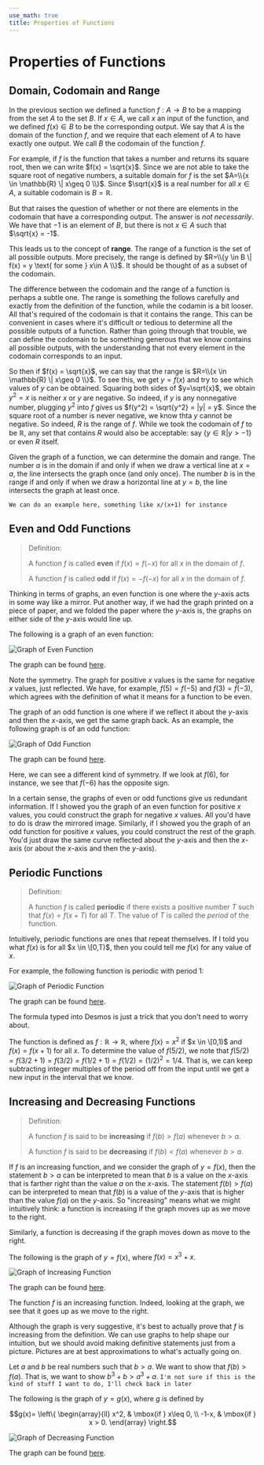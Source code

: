 ```yaml
---
use_math: true
title: Properties of Functions
---
```


# Properties of Functions

## Domain, Codomain and Range

In the previous section we defined a function $f: A \rightarrow B$ to be a mapping from the set $A$ to the set $B$. If $x \in A$, we call $x$ an input of the function, and we defined $f(x) \in B$ to be the corresponding output. We say that $A$ is the domain of the function $f$, and we require that each element of $A$ to have exactly one output. We call $B$ the codomain of the function $f$.

For example, if $f$ is the function that takes a number and returns its square root, then we can write $f(x) = \sqrt{x}$. Since we are not able to take the square root of negative numbers, a suitable domain for $f$ is the set $A=\\{x \in \mathbb{R} \| x\geq 0 \\}$. Since $\sqrt{x}$ is a real number for all $x\in A$, a suitable codomain is $B=\mathbb{R}$.

But that raises the question of whether or not there are elements in the codomain that have a corresponding output. The answer is *not necessarily*. We have that $-1$ is an element of $B$, but there is not $x\in A$ such that $\sqrt{x} = -1$.

This leads us to the concept of **range**. The range of a function is the set of all possible outputs. More precisely, the range is defined by $R=\\{y \in B \| f(x) = y \text{ for some } x\in A \\}$. It should be thought of as a subset of the codomain.

The difference between the codomain and the range of a function is perhaps a subtle one. The range is something the follows carefully and exactly from the definition of the function, while the codamin is a bit looser. All that's required of the codomain is that it contains the range. This can be convenient in cases where it's difficult or tedious to determine all the possible outputs of a function. Rather than going through that trouble, we can define the codomain to be something generous that we know contains all possible outputs, with the understanding that not every element in the codomain corresponds to an input.

So then if $f(x) = \sqrt{x}$, we can say that the range is $R=\\{x \in \mathbb{R} \| x\geq 0 \\}$. To see this, we get $y=f(x)$ and try to see which values of $y$ can be obtained. Squaring both sides of $y=\sqrt{x}$, we obtain $y^2 = x$ is neither $x$ or $y$ are negative. So indeed, if $y$ is any nonnegative number, plugging $y^2$ into $f$ gives us $f(y^2) = \sqrt{y^2} = |y| = y$. Since the square root of a number is never negative, we know thta $y$ cannot be negative. So indeed, $R$ is the range of $f$. While we took the codomain of $f$ to be $\mathbb{R}$, any set that contains $R$ would also be acceptable: say $\{y \in \mathbb{R} | y > -1 \}$ or even $R$ itself.

Given the graph of a function, we can determine the domain and range. The number $a$ is in the domain if and only if when we draw a vertical line at $x=a$, the line intersects the graph once (and only once). The number $b$ is in the range if and only if when we draw a horizontal line at $y=b$, the line intersects the graph at least once.

`We can do an example here, something like x/(x+1) for instance`

## Even and Odd Functions

>Definition:
>
>A function $f$ is called **even** if $f(x) = f(-x)$ for all $x$ in the domain of $f$. 
>
>A function $f$ is called **odd** if $f(x) = -f(-x)$ for all $x$ in the domain of $f$.

Thinking in terms of graphs, an even function is one where the $y$-axis acts in some way like a mirror. Put another way, if we had the graph printed on a piece of paper, and we folded the paper where the $y$-axis is, the graphs on either side of the $y$-axis would line up.

The following is a graph of an even function:

![Graph of Even Function](images/even_function.png "Graph of Even Function")

The graph can be found [here](https://www.desmos.com/calculator/muql8ewwkz).

Note the symmetry. The graph for positive $x$ values is the same for negative $x$ values, just reflected. We have, for example, $f(5) = f(-5)$ and $f(3) = f(-3)$, which agrees with the definition of what it means for a function to be even.

The graph of an odd function is one where if we reflect it about the $y$-axis and then the $x$-axis, we get the same graph back. As an example, the following graph is of an odd function:

![Graph of Odd Function](images/odd_function.ong "Graph of Odd Function")

The graph can be found [here](https://www.desmos.com/calculator/b8qi72b6dm).

Here, we can see a different kind of symmetry. If we look at $f(6)$, for instance, we see that $f(-6)$ has the opposite sign.

In a certain sense, the graphs of even or odd functions give us redundant information. If I showed you the graph of an even function for positive $x$ values, you could construct the graph for negative $x$ values. All you'd have to do is draw the mirrored image. Similarly, if I showed you the graph of an odd function for positive $x$ values, you could construct the rest of the graph. You'd just draw the same curve reflected about the $y$-axis and then the $x$-axis (or about the $x$-axis and then the $y$-axis).

## Periodic Functions

>Definition:
>
>A function $f$ is called **periodic** if there exists a positive number $T$ such that $f(x) = f(x+T)$ for all $T$. The value of $T$ is called the $period$ of the function.


Intuitively, periodic functions are ones that repeat themselves. If I told you what $f(x)$ is for all $x \in \[0,T)$, then you could tell me $f(x)$ for any value of $x$.

For example, the following function is periodic with period $1$:

![Graph of Periodic Function](images/periodic_function.png "Graph of Periodic Function")

The graph can be found [here](https://www.desmos.com/calculator/afautxqng2).

The formula typed into Desmos is just a trick that you don't need to worry about.

The function is defined as $f: \mathbb{R} \rightarrow \mathbb{R}$, where $f(x) = x^2$ if $x \in \[0,1)$ and $f(x) = f(x+1)$ for all $x$. To determine the value of $f(5/2)$, we note that $f(5/2) = f(3/2 + 1) = f(3/2) = f(1/2 + 1) = f(1/2) = (1/2)^2 = 1/4$. That is, we can keep subtracting integer multiples of the period off from the input until we get a new input in the interval that we know.

## Increasing and Decreasing Functions

>Definition:
>
>A function $f$ is said to be **increasing** if $f(b)>f(a)$ whenever $b>a$.
>
>A function $f$ is said to be **decreasing** if $f(b)<f(a)$ whenever $b>a$.

If $f$ is an increasing function, and we consider the graph of $y=f(x)$, then the statement $b>a$ can be interpreted to mean that $b$ is a value on the $x$-axis that is farther right than the value $a$ on the $x$-axis. The statement $f(b)>f(a)$ can be interpreted to mean that $f(b)$ is a value of the $y$-axis that is higher than the value $f(a)$ on the $y$-axis. So "increasing" means what we might intuitively think: a function is increasing if the graph moves up as we move to the right.

Similarly, a function is decreasing if the graph moves down as move to the right.

The following is the graph of $y=f(x)$, where $f(x) = x^3+x$.

![Graph of Increasing Function](images/increasing_function.png "Graph of Increasing Function")

The graph can be found [here](https://www.desmos.com/calculator/zxnqnddokc).

The function $f$ is an increasing function. Indeed, looking at the graph, we see that it goes up as we move to the right.

Although the graph is very suggestive, it's best to actually prove that $f$ is increasing from the definition. We can use graphs to help shape our intuition, but we should avoid making definitive statements just from a picture. Pictures are at best approximations to what's actually going on.

Let $a$ and $b$ be real numbers such that $b>a$. We want to show that $f(b)>f(a)$. That is, we want to show $b^3+b > a^3 + a$. `I'm not sure if this is the kind of stuff I want to do, I'll check back in later`


The following is the graph of $y=g(x)$, where $g$ is defined by

$$g(x)= \left\{ \begin{array}{ll} x^2, & \mbox{if } x\leq 0, \\ -1-x, & \mbox{if } x > 0. \end{array} \right.$$


![Graph of Decreasing Function](images/decreasing_function.png "Graph of Decreasing Function")

The graph can be found [here](https://www.desmos.com/calculator/yfx7kecm0b).
